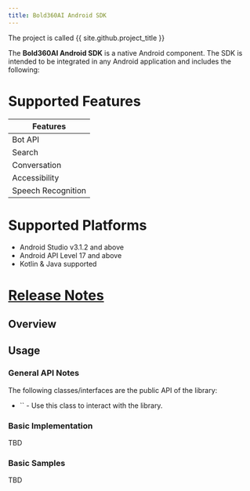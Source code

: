 ```yaml
---
title: Bold360AI Android SDK
---
```


The project is called {{ site.github.project_title }}

The **Bold360AI Android SDK** is a native Android component. The SDK is intended to be integrated in any Android application and includes the following:

# Supported Features  

| Features
|---------
| Bot API
| Search
| Conversation
| Accessibility
| Speech Recognition

# Supported Platforms  

- Android Studio v3.1.2 and above
- Android API Level 17 and above
- Kotlin & Java supported

# [Release Notes](https://github.com/Bold360ai/Bold360ai-Android-SDK/releases)

## Overview  

## Usage  

### General API Notes  

The following classes/interfaces are the public API of the library:

* `` - Use this class to interact with the library.

### Basic Implementation  

TBD

### Basic Samples  

TBD
